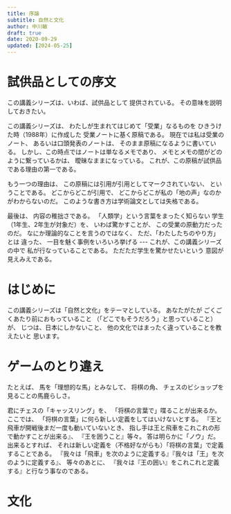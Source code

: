 ```yaml
---
title: 序論 
subtitle: 自然と文化
author: 中川敏
draft: true
date: 2020-09-29
updated: [2024-05-25]
---
```

# 試供品としての序文

この講義シリーズは、いわば、試供品として
提供されている。
その意味を説明しておきたい。

この講義シリーズは、
わたしが生まれてはじめて「受業」なるものを
ひきうけた時（1988年）に作成した
受業ノートに基く原稿である。
現在では私は受業のノート、
あるいは口頭発表のノートは、
そのまま原稿になるように書いている。
しかし、この時点ではノートは単なるメモであり、
メモとメモの間がどのように繋っているかは、
曖昧なままになっている。
これが、この原稿が試供品である理由の第一である。

もう一つの理由は、
この原稿には引用が引用としてマークされていない、
ということである。
どこからどこが引用で、
どこからどこが私の「地の声」なのかがわからないのだ。
このような書き方は学術論文としては失格である。

最後は、
内容の稚拙さである。
「人類学」という言葉をまったく知らない
学生（1年生、2年生が対象だ）を、
いわば驚かすことが、
この受業の原動力だったのだ。
なにか理論的なことを言うのではなく、
ただ、「わたしたちのやり方」とは
違った、
一目を魅く事例をいろいろ挙げる ---
これが、この講義シリーズの中で
私が行なっていることである。
ただただ学生を驚かせたいという
意図が見えみえである。


# はじめに

この講義シリーズは「自然と文化」をテーマとしている。
あなたがたが<!-- REM
（学部生に語りかけている）
--> ごくごくあたり前におもっていること
（「どこでもそうだろう」と思っていること）が、
じつは、日本にしかないこと、
他の文化ではまったく違っていることを教えたいと
思います。

# ゲームのとり違え

たとえば、
馬を「理想的な馬」とみなして、
将棋の角、
チェスのビショップを見ることの馬鹿らしさ。

君にチェスの「キャッスリング」を、
「将棋の言葉で」喋ることが出来るか。
ここでは、
「将棋の言葉」に何ら新しい定義をしてはいけないとする。
『王と飛車が開戦後まだ一度も動いていないとき、
指し手は王と飛車をこれこれの形で動かすことが出来る』、
『王を囲うこと』等々。
答は明らかに「ノウ」だ。
出来るとすれば、
それは新しい定義を（不格好ながらも）「将棋の言葉」で定義することである。
『我々は「飛車」を次のように定義する』『我々は「王」を次のように定義する』、
等々のあとに、
『我々は『王の囲い』をこれこれと定義する』と行なう事なのである。


# 文化

